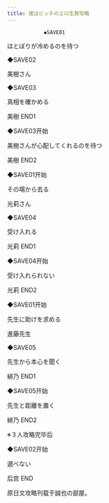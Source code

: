 ```yaml
---
title: 僕はビッチのエロ生贄攻略
---
```


                ◆SAVE01

ほとぼりが冷めるのを待つ

◆SAVE02

美樹さん

◆SAVE03

真相を確かめる



美樹 END1



◆SAVE03开始

美樹さんが心配してくれるのを待つ



美樹 END2



◆SAVE01开始

その場から去る

光莉さん

◆SAVE04

受け入れる



光莉 END1



◆SAVE04开始

受け入れられない



光莉 END2



◆SAVE01开始

先生に助けを求める

進藤先生

◆SAVE05

先生から本心を聞く



緋乃 END1



◆SAVE05开始

先生と距離を置く



緋乃 END2



※３人攻略完毕后

◆SAVE02开始

選べない



后宫 END



原日文攻略刊载于誠也の部屋。


              
